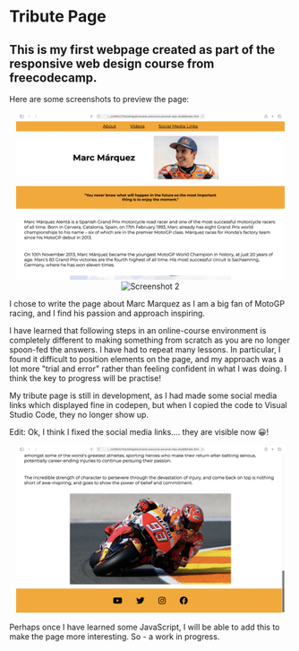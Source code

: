 # Tribute Page

## This is my first webpage created as part of the responsive web design course from freecodecamp.

Here are some screenshots to preview the page:

<center><img src="Screenshot1.png" alt="Screenshot 1" height="300" ></center>
<center><img src="Screenshot2.png" alt="Screenshot 2" height="300" ></center>

I chose to write the page about Marc Marquez as I am a big fan of MotoGP racing, and I find his passion and approach inspiring.

I have learned that following steps in an online-course environment is completely different to making something from scratch as you are no longer spoon-fed the answers. I have had to repeat many lessons. In particular, I found it difficult to position elements on the page, and my approach was a lot more "trial and error" rather than feeling confident in what I was doing. I think the key to progress will be practise!

My tribute page is still in development, as I had made some social media links which displayed fine in codepen, but when I copied the code to Visual Studio Code, they no longer show up.

Edit: Ok, I think I fixed the social media links.... they are visible now 😀!
<center><img src="Screenshot4.png" alt="Screenshot 4" height="300" ></center>

Perhaps once I have learned some JavaScript, I will be able to add this to make the page more interesting. So - a work in progress.
